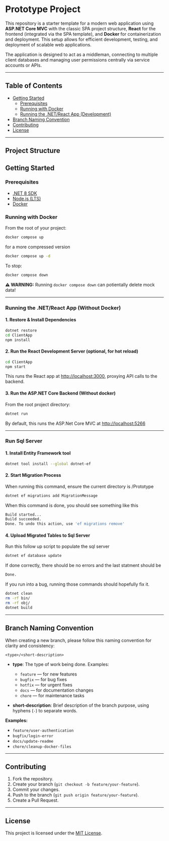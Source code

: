 # Prototype Project

This repository is a starter template for a modern web application using **ASP.NET Core MVC** with the classic SPA project structure, **React** for the frontend (integrated via the SPA template), and **Docker** for containerization and deployment. This setup allows for efficient development, testing, and deployment of scalable web applications.

The application is designed to act as a middleman, connecting to multiple client databases and managing user permissions centrally via service accounts or APIs.

---

## Table of Contents

- [Getting Started](#getting-started)
  - [Prerequisites](#prerequisites)
  - [Running with Docker](#running-with-docker)
  - [Running the .NET/React App (Development)](#running-the-netreact-app-development)
- [Branch Naming Convention](#branch-naming-convention)
- [Contributing](#contributing)
- [License](#license)

---

## Project Structure

## Getting Started

### Prerequisites

- [.NET 8 SDK](https://dotnet.microsoft.com/download)
- [Node.js (LTS)](https://nodejs.org/en/download/)
- [Docker](https://www.docker.com/products/docker-desktop/)

### Running with Docker

From the root of your project:

```sh
docker compose up
```

for a more compressed version

```sh
docker compose up -d
```

To stop:

```sh
docker compose down
```

**⚠️ WARNING:** Running `docker compose down` can potientally delete mock data!

---

### Running the .NET/React App (Without Docker)

#### 1. Restore & Install Dependencies

```sh
dotnet restore
cd ClientApp
npm install
```

#### 2. Run the React Development Server (optional, for hot reload)

```sh
cd ClientApp
npm start
```
This runs the React app at [http://localhost:3000](http://localhost:3000), proxying API calls to the backend.

#### 3. Run the ASP.NET Core Backend (Without docker)

From the root project directory:

```sh
dotnet run
```
By default, this runs the ASP.Net Core MVC at [http://localhost:5266](http://localhost:8080)

---

### Run Sql Server

#### 1. Install Entity Framework tool
```sh
dotnet tool install --global dotnet-ef
```

#### 2. Start Migration Process

When running this command, ensure the current directory is /Prototype

```sh
dotnet ef migrations add MigrationMessage
```

When this command is done, you should see something like this
```sh
Build started...
Build succeeded.
Done. To undo this action, use 'ef migrations remove'
```


#### 4. Upload Migrated Tables to Sql Server

Run this follow up script to populate the sql server
```sh
dotnet ef database update
```
If done correctly, there should be no errors and the last statment should be
```sh
Done.
```

If you run into a bug, running those commands should hopefully fix it.
```sh
dotnet clean
rm -rf bin/
rm -rf obj/
dotnet build
```

---

## Branch Naming Convention

When creating a new branch, please follow this naming convention for clarity and consistency:

```
<type>/<short-description>
```

- **type**: The type of work being done. Examples:
  - `feature` — for new features
  - `bugfix` — for bug fixes
  - `hotfix` — for urgent fixes
  - `docs` — for documentation changes
  - `chore` — for maintenance tasks

- **short-description**: Brief description of the branch purpose, using hyphens (`-`) to separate words.

**Examples:**
- `feature/user-authentication`
- `bugfix/login-error`
- `docs/update-readme`
- `chore/cleanup-docker-files`

---

## Contributing

1. Fork the repository.
2. Create your branch (`git checkout -b feature/your-feature`).
3. Commit your changes.
4. Push to the branch (`git push origin feature/your-feature`).
5. Create a Pull Request.

---

## License

This project is licensed under the [MIT License](LICENSE).
